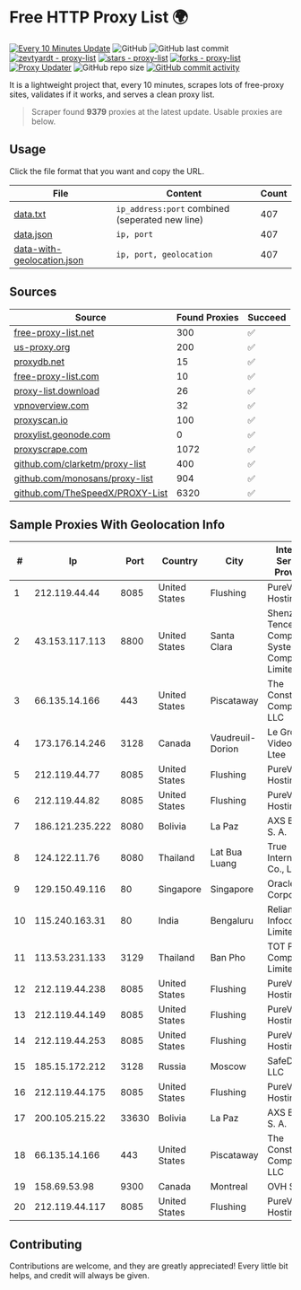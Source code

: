
# Free HTTP Proxy List 🌍

[![Every 10 Minutes Update](https://github.com/mertguvencli/http-proxy-list/actions/workflows/main.yml/badge.svg?branch=main)](https://github.com/mertguvencli/http-proxy-list/actions/workflows/main.yml)
![GitHub](https://img.shields.io/github/license/mertguvencli/http-proxy-list)
![GitHub last commit](https://img.shields.io/github/last-commit/mertguvencli/http-proxy-list)
[![zevtyardt - proxy-list](https://img.shields.io/static/v1?label=zevtyardt&message=proxy-list&color=blue&logo=github)](https://github.com/zevtyardt/proxy-list "Go to GitHub repo")
[![stars - proxy-list](https://img.shields.io/github/stars/zevtyardt/proxy-list?style=social)](https://github.com/zevtyardt/proxy-list)
[![forks - proxy-list](https://img.shields.io/github/forks/zevtyardt/proxy-list?style=social)](https://github.com/zevtyardt/proxy-list)
[![Proxy Updater](https://github.com/zevtyardt/proxy-list/workflows/Proxy%20Updater/badge.svg)](https://github.com/zevtyardt/proxy-list/actions?query=workflow:"Proxy+Updater")
![GitHub repo size](https://img.shields.io/github/repo-size/zevtyardt/proxy-list)
[![GitHub commit activity](https://img.shields.io/github/commit-activity/m/zevtyardt/proxy-list?logo=commits)](https://github.com/zevtyardt/proxy-list/commits/main)

It is a lightweight project that, every 10 minutes, scrapes lots of free-proxy sites, validates if it works, and serves a clean proxy list.

> Scraper found **9379** proxies at the latest update. Usable proxies are below.

## Usage

Click the file format that you want and copy the URL.

|File|Content|Count|
|----|-------|-----|
|[data.txt](https://raw.githubusercontent.com/mertguvencli/http-proxy-list/main/proxy-list/data.txt)|`ip_address:port` combined (seperated new line)|407|
|[data.json](https://raw.githubusercontent.com/mertguvencli/http-proxy-list/main/proxy-list/data.json)|`ip, port`|407|
|[data-with-geolocation.json](https://raw.githubusercontent.com/mertguvencli/http-proxy-list/main/proxy-list/data-with-geolocation.json)|`ip, port, geolocation`|407|

## Sources

|Source|Found Proxies|Succeed|
|------|-------------|-------|
|[free-proxy-list.net](https://free-proxy-list.net)|300|✅|
|[us-proxy.org](https://www.us-proxy.org)|200|✅|
|[proxydb.net](http://proxydb.net)|15|✅|
|[free-proxy-list.com](https://free-proxy-list.com/?page=&port=&type%5B%5D=http&type%5B%5D=https&up_time=0&search=Search)|10|✅|
|[proxy-list.download](https://www.proxy-list.download/HTTP)|26|✅|
|[vpnoverview.com](https://vpnoverview.com/privacy/anonymous-browsing/free-proxy-servers)|32|✅|
|[proxyscan.io](https://www.proxyscan.io)|100|✅|
|[proxylist.geonode.com](https://proxylist.geonode.com/api/proxy-list?limit=300&page=1&sort_by=lastChecked&sort_type=desc&protocols=http,https)|0|✅|
|[proxyscrape.com](https://api.proxyscrape.com/v2/?request=displayproxies&protocol=http&timeout=10000&country=all&ssl=all&anonymity=all)|1072|✅|
|[github.com/clarketm/proxy-list](https://raw.githubusercontent.com/clarketm/proxy-list/master/proxy-list-raw.txt)|400|✅|
|[github.com/monosans/proxy-list](https://raw.githubusercontent.com/monosans/proxy-list/main/proxies/http.txt)|904|✅|
|[github.com/TheSpeedX/PROXY-List](https://raw.githubusercontent.com/TheSpeedX/PROXY-List/master/http.txt)|6320|✅|


## Sample Proxies With Geolocation Info

|#|Ip|Port|Country|City|Internet Service Provider|
|-|--|----|-------|----|-------------------------|
|1|212.119.44.44|8085|United States|Flushing|PureVoltage Hosting Inc.|
|2|43.153.117.113|8800|United States|Santa Clara|Shenzhen Tencent Computer Systems Company Limited|
|3|66.135.14.166|443|United States|Piscataway|The Constant Company, LLC|
|4|173.176.14.246|3128|Canada|Vaudreuil-Dorion|Le Groupe Videotron Ltee|
|5|212.119.44.77|8085|United States|Flushing|PureVoltage Hosting Inc.|
|6|212.119.44.82|8085|United States|Flushing|PureVoltage Hosting Inc.|
|7|186.121.235.222|8080|Bolivia|La Paz|AXS Bolivia S. A.|
|8|124.122.11.76|8080|Thailand|Lat Bua Luang|True Internet Co., Ltd.|
|9|129.150.49.116|80|Singapore|Singapore|Oracle Corporation|
|10|115.240.163.31|80|India|Bengaluru|Reliance Jio Infocomm Limited|
|11|113.53.231.133|3129|Thailand|Ban Pho|TOT Public Company Limited|
|12|212.119.44.238|8085|United States|Flushing|PureVoltage Hosting Inc.|
|13|212.119.44.149|8085|United States|Flushing|PureVoltage Hosting Inc.|
|14|212.119.44.253|8085|United States|Flushing|PureVoltage Hosting Inc.|
|15|185.15.172.212|3128|Russia|Moscow|SafeData LLC|
|16|212.119.44.175|8085|United States|Flushing|PureVoltage Hosting Inc.|
|17|200.105.215.22|33630|Bolivia|La Paz|AXS Bolivia S. A.|
|18|66.135.14.166|443|United States|Piscataway|The Constant Company, LLC|
|19|158.69.53.98|9300|Canada|Montreal|OVH SAS|
|20|212.119.44.117|8085|United States|Flushing|PureVoltage Hosting Inc.|



## Contributing

Contributions are welcome, and they are greatly appreciated! Every
little bit helps, and credit will always be given.

